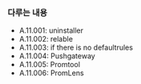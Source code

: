 ### 다루는 내용 
- A.11.001: uninstaller 
- A.11.002: relable
- A.11.003: if there is no defaultrules 
- A.11.004: Pushgateway 
- A.11.005: Promtool
- A.11.006: PromLens 
